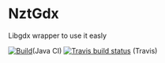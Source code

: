 # NztGdx
Libgdx wrapper to use it easly

[![Build](https://github.com/fabiitch/NztGdx/workflows/CI/badge.svg?branch=master)](https://github.com/fabiitch/NztGdx/actions)(Java CI)
[![Travis build status](https://travis-ci.org/fabiitch/NztGdx.svg?branch=master)](https://travis-ci.org/fabiitch/NztGdx) (Travis)

